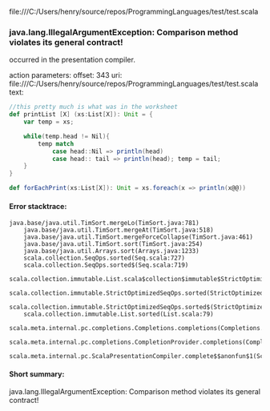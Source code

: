 file:///C:/Users/henry/source/repos/ProgrammingLanguages/test/test.scala
### java.lang.IllegalArgumentException: Comparison method violates its general contract!

occurred in the presentation compiler.

action parameters:
offset: 343
uri: file:///C:/Users/henry/source/repos/ProgrammingLanguages/test/test.scala
text:
```scala
//this pretty much is what was in the worksheet
def printList [X] (xs:List[X]): Unit = {
    var temp = xs;

    while(temp.head != Nil){
        temp match
            case head::Nil => println(head)
            case head:: tail => println(head); temp = tail;
    }
}

def forEachPrint(xs:List[X]): Unit = xs.foreach(x => println(x@@))


```



#### Error stacktrace:

```
java.base/java.util.TimSort.mergeLo(TimSort.java:781)
	java.base/java.util.TimSort.mergeAt(TimSort.java:518)
	java.base/java.util.TimSort.mergeForceCollapse(TimSort.java:461)
	java.base/java.util.TimSort.sort(TimSort.java:254)
	java.base/java.util.Arrays.sort(Arrays.java:1233)
	scala.collection.SeqOps.sorted(Seq.scala:727)
	scala.collection.SeqOps.sorted$(Seq.scala:719)
	scala.collection.immutable.List.scala$collection$immutable$StrictOptimizedSeqOps$$super$sorted(List.scala:79)
	scala.collection.immutable.StrictOptimizedSeqOps.sorted(StrictOptimizedSeqOps.scala:78)
	scala.collection.immutable.StrictOptimizedSeqOps.sorted$(StrictOptimizedSeqOps.scala:78)
	scala.collection.immutable.List.sorted(List.scala:79)
	scala.meta.internal.pc.completions.Completions.completions(Completions.scala:210)
	scala.meta.internal.pc.completions.CompletionProvider.completions(CompletionProvider.scala:86)
	scala.meta.internal.pc.ScalaPresentationCompiler.complete$$anonfun$1(ScalaPresentationCompiler.scala:123)
```
#### Short summary: 

java.lang.IllegalArgumentException: Comparison method violates its general contract!